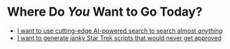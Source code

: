# Where Do *You* Want to Go Today?

* [I want to use cutting-edge AI-powered search to search almost *anything*](https://github.com/jina-ai/jina)
* [I want to generate janky Star Trek scripts that would never get approved](https://github.com/alexcg1/easy_text_generator)
